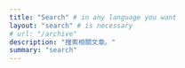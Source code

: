 ```yaml
---
title: "Search" # in any language you want
layout: "search" # is necessary
# url: "/archive"
description: "搜索相關文章。"
summary: "search"
---
```


